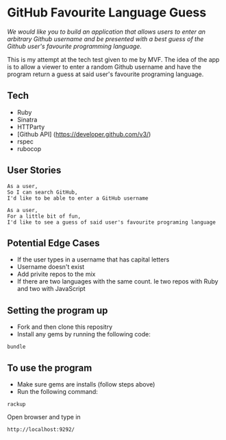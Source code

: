 # GitHub Favourite Language Guess

*We would like you to build an application that allows users to enter an arbitrary Github username and be presented with a best guess of the Github user's favourite programming language.* 

This is my attempt at the tech test given to me by MVF. The idea of the app is to allow a viewer to enter a random Github username and have the program return a guess at said user's favourite programing language.  

## Tech

- Ruby
- Sinatra
- HTTParty
- [Github API] (https://developer.github.com/v3/) 
- rspec
- rubocop


## User Stories

```
As a user,
So I can search GitHub,
I'd like to be able to enter a GitHub username

As a user,
For a little bit of fun,
I'd like to see a guess of said user's favourite programing language
```
## Potential Edge Cases
- If the user types in a username that has capital letters
- Username doesn't exist
- Add privite repos to the mix
- If there are two languages with the same count. Ie two repos with Ruby and two with JavaScript

## Setting the program up

- Fork and then clone this repositry
- Install any gems by running the following code: 
 ```
 bundle 
```
## To use the program
- Make sure gems are installs (follow steps above)
- Run the following command:
```
rackup
```
Open browser and type in 
```
http://localhost:9292/
```




